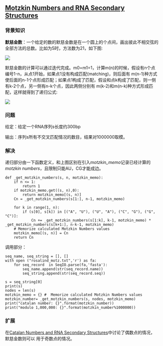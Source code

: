 ## [Motzkin Numbers and RNA Secondary Structures](https://rosalind.info/problems/motz/)

### 背景知识

**默慈金数**：一个给定的数的默慈金数是在一个圆上的个点间，画出彼此不相交弦的全部方法的总数。比如为5时，方法数为21，如下图:

<a href="https://rosalind.info/media/problems/motz/Motzkin_numbers.png" target="_blank"><img src="https://rosalind.info/media/problems/motz/Motzkin_numbers.png" /></a>

默慈金数的计算可以通过迭代完成。m0=m1=1，计算m(n)的时候，假设有n个点编号1-n，从点1开始，如果点1没有构成匹配(matching)，则后面有
m(n-1)种方式使后面的n-1个点形成匹配；如果点1构成了匹配，假设和点k构成了匹配，则一侧有k-2个点，另一侧有n-k个点，因此两侧分别有
m(k-2)和m(n-k)种方式形成匹配，这样就得到了递归公式:

<a href="https://latex.codecogs.com/png.image?\dpi{110}&space;m_{n}=m_{n-1}&plus;\sum_{k=2}^{n}m_{k-2}\ast&space;m_{n-k}" target="_blank"><img src="https://latex.codecogs.com/png.image?\dpi{110}&space;m_{n}=m_{n-1}&plus;\sum_{k=2}^{n}m_{k-2}\ast&space;m_{n-k}" /></a>

### 问题

给定：给定一个RNA序列s长度约300bp

输出：序列s所有不交叉匹配情况的数目，结果对1000000取模。

### 解决

递归部分由一下函数定义，和上图区别在引入*motzkin_memo*记录已经计算的*motzkin numbers*，且限制只能AU，CG才能成边。

    def _get_motzkin_numbers(s, n, motzkin_memo):
        if n <= 1:
            return 1
        if motzkin_memo.get((s, n),0):
            return motzkin_memo[(s, n)]
        Cn = _get_motzkin_numbers(s[1:], n-1, motzkin_memo)
    
        for k in range(1, n):
            if (s[0], s[k]) in [("A", "U"), ("U", "A"), ("C", "G"), ("G", "C")]:
                Cn += _get_motzkin_numbers(s[1:k], k-1, motzkin_memo) * _get_motzkin_numbers(s[k+1:], n-k-1, motzkin_memo)
        # Memorize calculated Motzkin Numbers values
        motzkin_memo[(s, n)] = Cn
        return Cn

调用部分：

    seq_name, seq_string = [], []
    with open ("rosalind_motz.txt",'r') as fa:
        for seq_record  in SeqIO.parse(fa,'fasta'):
            seq_name.append(str(seq_record.name))
            seq_string.append(str(seq_record.seq))

    s = seq_string[0]
    print(s)
    nodes = len(s)
    motzkin_memo = {} #  Memorize calculated Motzkin Numbers values
    motzkin_number= _get_motzkin_numbers(s, nodes, motzkin_memo)
    print("catalan number: {}".format(motzkin_number))
    print("modulo 1,000,000: {}".format(motzkin_number%1000000))

### 扩展

在[Catalan Numbers and RNA Secondary Structures](https://rosalind.info/problems/cat/)中讨论了偶数点的情况，默慈金数则可以
用于奇数点的情况。